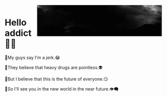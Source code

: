  <img align="right" alt="Coding" width="400" height="100" src="https://github.com/untilted420/untilted420/blob/main/%D0%B3%D0%B8%D1%84%D0%BA%D0%B0%D0%B0%D0%B0%D0%B0%D0%B0%D0%B0%D0%B0%D0%B0.gif">
 
# Hello addict🧠🌿

 🍁My guys say I'm a jerk.😂 
 
 🚬They believe that heavy drugs are pointless.👽 
 
 🤚But I believe that this is the future of everyone.😏 
 
 🌌So I'll see you in the new world in the near future.👁‍🗨 
 


<!--
**untilted420/untilted420** is a ✨ _special_ ✨ repository because its `README.md` (this file) appears on your GitHub profile.

Here are some ideas to get you started:

- 🔭 I’m currently working on ...
- 🌱 I’m currently learning ...
- 👯 I’m looking to collaborate on ...
- 🤔 I’m looking for help with ...
- 💬 Ask me about ...
- 📫 How to reach me: ...
- 😄 Pronouns: ...
- ⚡ Fun fact: ...
-->
